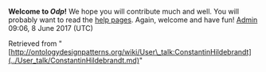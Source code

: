 __Welcome to _Odp_!__ We hope you will contribute much and well. 
You will probably want to read the [help pages](http://ontologydesignpatterns.org/wiki/Help:Contents "Help:Contents"). Again, welcome and have fun! [Admin](../User/ValentinaPresutti.md "User:ValentinaPresutti") 09:06, 8 June 2017 (UTC)





Retrieved from "[http://ontologydesignpatterns.org/wiki/User\_talk:ConstantinHildebrandt](../User_talk/ConstantinHildebrandt.md)"